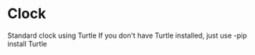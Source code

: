 # Clock
Standard clock using Turtle
If you don't have Turtle installed, just use -pip install Turtle
